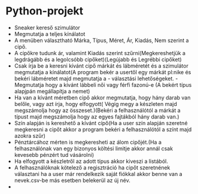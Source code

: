 # Python-projekt
- Sneaker kereső szimulátor
- Megmutatja a teljes kínálatot 
- A menüben választható Márka, Típus, Méret, Ár, Kiadás, Nem szerint a cipő.
- A cipőkre tudunk ár, valamint Kiadás szerint szűrni(Megkereshetjük a legdrágább és a legolcsóbb cipőket)(Legújabb és Legrébbi cipőket)  
- Csak írja be a keresni kívánt cipő márkát és lábméretét és a szimulátor megmutatja a kínálatot(A program bekér a usertől egy márkát pl:nike és bekéri lábméretet majd megmutatja a - választási lehetőségeket. 
 -Megmutatja hogy a kívánt lábbeli női vagy férfi fazonú-e (A bekért típus alapjpán megállapítja a nemet)  
- Ha van a kívánt méretben cipő akkor megmutatja, hogy hány darab van belőle, vagy azt írja, hogy elfogyott( Végig megy a készleten majd megszámolja hogy az összeset.)(Bekéri a felhasználótól a márkát a típust majd megszámolja hogy az egyes fajtákból hány darab van.)
- Szín alapján is kereshető a kívánt cípő(Ha a user szín alapján szeretné megkeresni a cipőt akkor a program bekéri a felhasználótól a színt majd azokra szűr) 
- Pénztárcához mérten is megkeresheti az álom cipőjét.(Ha a felhasználónak van egy bizonyos költési limitje akkor annál csak kevesebb pénzért tud vásárolni) 
- Ha elfogyott a készletről az adott típus akkor kiveszi a listából.
- A felhasználóknak kötelező a regisztráció ha cipőt szeretnének választani ha a user már rendelkezik saját fiókkal akkor benne van  a nevek.csv-be más esetben belekerül az új név. 
- 